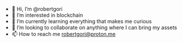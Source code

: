 - 👋 Hi, I’m @robertgori
- 👀 I’m interested in blockchain
- 🌱 I’m currently learning everything that makes me curious
- 💞️ I’m looking to collaborate on anything where I can bring my assets
- 📫 How to reach me robertgori@proton.me

<!---
robertgori/robertgori is a ✨ special ✨ repository because its `README.md` (this file) appears on your GitHub profile.
You can click the Preview link to take a look at your changes.
--->
